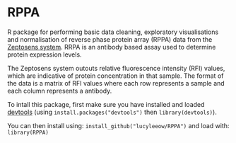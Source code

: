 # RPPA

R package for performing basic data cleaning, exploratory visualisations and normalisation of reverse phase protein array (RPPA) data from the [Zeptosens system](https://www.ncbi.nlm.nih.gov/pubmed/12164697). RRPA is an antibody based assay used to determine protein expression levels.

The Zeptosens system outouts relative fluorescence intensity (RFI) values, which are indicative of protein concentration in that sample. The format of the data is a matrix of RFI values where each row represents a sample and each column represents a antibody.

To intall this package, first make sure you have installed and loaded [devtools](https://cran.r-project.org/web/packages/devtools/readme/README.html) (using `install.packages("devtools")` then `library(devtools)`). 

You can then install using:
`install_github("lucyleeow/RPPA")`
and load with:
`library(RPPA)`

